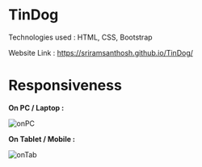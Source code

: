 # TinDog

Technologies used : HTML, CSS, Bootstrap

Website Link : https://sriramsanthosh.github.io/TinDog/

# Responsiveness

**On PC / Laptop :**


![onPC](https://user-images.githubusercontent.com/95128072/176877812-82c2c95c-80fd-4de2-b26a-72f17cc79af7.png)

**On Tablet / Mobile :**


![onTab](https://user-images.githubusercontent.com/95128072/176877806-cb7ccdbe-48a7-4f2e-9448-e9a91e052f59.png)

